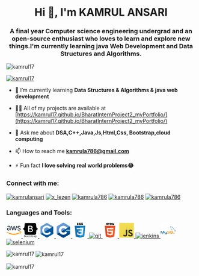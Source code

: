 <h1 align="center">Hi 👋, I'm KAMRUL ANSARI</h1>
<h3 align="center">A final year Computer science engineering undergrad and an open-source enthusiast who loves to learn and explore new things.I'm currently learning java Web Development and Data Structures and Algorithms.</h3>

<p align="left"> <img src="https://komarev.com/ghpvc/?username=kamrul17&label=Profile%20views&color=0e75b6&style=flat" alt="kamrul17" /> </p>

<p align="left"> <a href="https://github.com/ryo-ma/github-profile-trophy"><img src="https://github-profile-trophy.vercel.app/?username=kamrul17" alt="kamrul17" /></a> </p>

- 🌱 I’m currently learning **Data Structures & Algorithms & java web development**

- 👨‍💻 All of my projects are available at [https://kamrul17.github.io/BharatInternProject2_myPortfolio/](https://kamrul17.github.io/BharatInternProject2_myPortfolio/)

- 💬 Ask me about **DSA,C++,Java,Js,Html,Css, Bootstrap,cloud computing**

- 📫 How to reach me **kamrula786@gmail.com**

- ⚡ Fun fact **I love solving real world problems😂**

<h3 align="left">Connect with me:</h3>
<p align="left">
<a href="https://linkedin.com/in/kamrulansari" target="blank"><img align="center" src="https://raw.githubusercontent.com/rahuldkjain/github-profile-readme-generator/master/src/images/icons/Social/linked-in-alt.svg" alt="kamrulansari" height="30" width="40" /></a>
<a href="https://instagram.com/x_lezen" target="blank"><img align="center" src="https://raw.githubusercontent.com/rahuldkjain/github-profile-readme-generator/master/src/images/icons/Social/instagram.svg" alt="x_lezen" height="30" width="40" /></a>
<a href="https://www.hackerrank.com/kamrula786" target="blank"><img align="center" src="https://raw.githubusercontent.com/rahuldkjain/github-profile-readme-generator/master/src/images/icons/Social/hackerrank.svg" alt="kamrula786" height="30" width="40" /></a>
<a href="https://www.leetcode.com/kamrula786" target="blank"><img align="center" src="https://raw.githubusercontent.com/rahuldkjain/github-profile-readme-generator/master/src/images/icons/Social/leet-code.svg" alt="kamrula786" height="30" width="40" /></a>
<a href="https://auth.geeksforgeeks.org/user/kamrula786" target="blank"><img align="center" src="https://raw.githubusercontent.com/rahuldkjain/github-profile-readme-generator/master/src/images/icons/Social/geeks-for-geeks.svg" alt="kamrula786" height="30" width="40" /></a>
</p>

<h3 align="left">Languages and Tools:</h3>
<p align="left"> <a href="https://aws.amazon.com" target="_blank" rel="noreferrer"> <img src="https://raw.githubusercontent.com/devicons/devicon/master/icons/amazonwebservices/amazonwebservices-original-wordmark.svg" alt="aws" width="40" height="40"/> </a> <a href="https://getbootstrap.com" target="_blank" rel="noreferrer"> <img src="https://raw.githubusercontent.com/devicons/devicon/master/icons/bootstrap/bootstrap-plain-wordmark.svg" alt="bootstrap" width="40" height="40"/> </a> <a href="https://www.cprogramming.com/" target="_blank" rel="noreferrer"> <img src="https://raw.githubusercontent.com/devicons/devicon/master/icons/c/c-original.svg" alt="c" width="40" height="40"/> </a> <a href="https://www.w3schools.com/cpp/" target="_blank" rel="noreferrer"> <img src="https://raw.githubusercontent.com/devicons/devicon/master/icons/cplusplus/cplusplus-original.svg" alt="cplusplus" width="40" height="40"/> </a> <a href="https://www.w3schools.com/css/" target="_blank" rel="noreferrer"> <img src="https://raw.githubusercontent.com/devicons/devicon/master/icons/css3/css3-original-wordmark.svg" alt="css3" width="40" height="40"/> </a> <a href="https://git-scm.com/" target="_blank" rel="noreferrer"> <img src="https://www.vectorlogo.zone/logos/git-scm/git-scm-icon.svg" alt="git" width="40" height="40"/> </a> <a href="https://www.w3.org/html/" target="_blank" rel="noreferrer"> <img src="https://raw.githubusercontent.com/devicons/devicon/master/icons/html5/html5-original-wordmark.svg" alt="html5" width="40" height="40"/> </a> <a href="https://developer.mozilla.org/en-US/docs/Web/JavaScript" target="_blank" rel="noreferrer"> <img src="https://raw.githubusercontent.com/devicons/devicon/master/icons/javascript/javascript-original.svg" alt="javascript" width="40" height="40"/> </a> <a href="https://www.jenkins.io" target="_blank" rel="noreferrer"> <img src="https://www.vectorlogo.zone/logos/jenkins/jenkins-icon.svg" alt="jenkins" width="40" height="40"/> </a> <a href="https://www.mysql.com/" target="_blank" rel="noreferrer"> <img src="https://raw.githubusercontent.com/devicons/devicon/master/icons/mysql/mysql-original-wordmark.svg" alt="mysql" width="40" height="40"/> </a> <a href="https://www.selenium.dev" target="_blank" rel="noreferrer"> <img src="https://raw.githubusercontent.com/detain/svg-logos/780f25886640cef088af994181646db2f6b1a3f8/svg/selenium-logo.svg" alt="selenium" width="40" height="40"/> </a> </p>

<p><img align="left" src="https://github-readme-stats.vercel.app/api/top-langs?username=kamrul17&show_icons=true&locale=en&layout=compact" alt="kamrul17" /></p>

<p>&nbsp;<img align="center" src="https://github-readme-stats.vercel.app/api?username=kamrul17&show_icons=true&locale=en" alt="kamrul17" /></p>

<p><img align="center" src="https://github-readme-streak-stats.herokuapp.com/?user=kamrul17&" alt="kamrul17" /></p>
